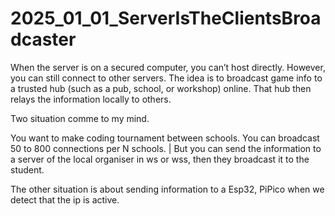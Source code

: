 # 2025_01_01_ServerIsTheClientsBroadcaster
When the server is on a secured computer, you can’t host directly. However, you can still connect to other servers. The idea is to broadcast game info to a trusted hub (such as a pub, school, or workshop) online. That hub then relays the information locally to others.

Two situation comme to my mind.

You want to make coding tournament between schools. You can broadcast 50 to 800 connections per N schools. |
But you can send the information to a server of the local organiser in ws or wss, then they broadcast it to the student.

The other situation is about sending information to a Esp32, PiPico when we detect that the ip is active.

